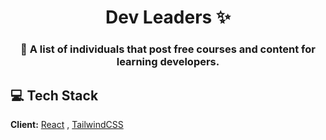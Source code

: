 <h1 align="center">Dev Leaders ✨</h1>



<h3 align="center"><strong>🚀 A list of individuals that post free courses and content for learning developers.</strong></h3>



## 💻 Tech Stack

**Client:**  [React](https://react.dev/) , [TailwindCSS](https://tailwindui.com/)


